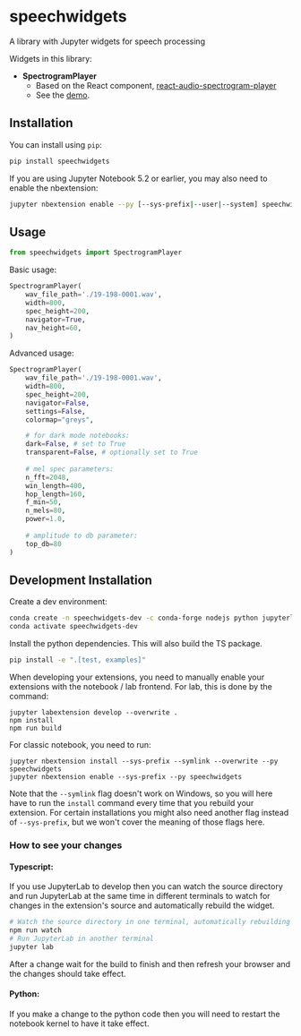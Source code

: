 
# speechwidgets

A library with Jupyter widgets for speech processing

Widgets in this library:

- **SpectrogramPlayer**
  - Based on the React component, [react-audio-spectrogram-player](https://github.com/nicolvisser/react-audio-spectrogram-player)
  - See the [demo](https://react-audio-spectrogram-player.netlify.app).

## Installation

You can install using `pip`:

```bash
pip install speechwidgets
```

If you are using Jupyter Notebook 5.2 or earlier, you may also need to enable
the nbextension:
```bash
jupyter nbextension enable --py [--sys-prefix|--user|--system] speechwidgets
```

## Usage

```py
from speechwidgets import SpectrogramPlayer
```
Basic usage:
```py
SpectrogramPlayer(
    wav_file_path='./19-198-0001.wav',
    width=800,
    spec_height=200,
    navigator=True,
    nav_height=60,
)
```
Advanced usage:
```py
SpectrogramPlayer(
    wav_file_path='./19-198-0001.wav',
    width=800,
    spec_height=200,
    navigator=False,
    settings=False,
    colormap="greys",

    # for dark mode notebooks:
    dark=False, # set to True
    transparent=False, # optionally set to True
    
    # mel spec parameters:
    n_fft=2048,
    win_length=400,
    hop_length=160,
    f_min=50, 
    n_mels=80,
    power=1.0,
    
    # amplitude to db parameter:
    top_db=80 
)
```

## Development Installation

Create a dev environment:
```bash
conda create -n speechwidgets-dev -c conda-forge nodejs python jupyterlab
conda activate speechwidgets-dev
```

Install the python dependencies. This will also build the TS package.
```bash
pip install -e ".[test, examples]"
```

When developing your extensions, you need to manually enable your extensions with the
notebook / lab frontend. For lab, this is done by the command:

```
jupyter labextension develop --overwrite .
npm install
npm run build
```

For classic notebook, you need to run:

```
jupyter nbextension install --sys-prefix --symlink --overwrite --py speechwidgets
jupyter nbextension enable --sys-prefix --py speechwidgets
```

Note that the `--symlink` flag doesn't work on Windows, so you will here have to run
the `install` command every time that you rebuild your extension. For certain installations
you might also need another flag instead of `--sys-prefix`, but we won't cover the meaning
of those flags here.

### How to see your changes
#### Typescript:
If you use JupyterLab to develop then you can watch the source directory and run JupyterLab at the same time in different
terminals to watch for changes in the extension's source and automatically rebuild the widget.

```bash
# Watch the source directory in one terminal, automatically rebuilding when needed
npm run watch
# Run JupyterLab in another terminal
jupyter lab
```

After a change wait for the build to finish and then refresh your browser and the changes should take effect.

#### Python:
If you make a change to the python code then you will need to restart the notebook kernel to have it take effect.
